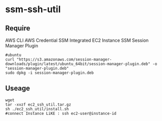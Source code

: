 # ssm-ssh-util

## Require
AWS CLI
AWS Credential
SSM Integrated EC2 Instance
SSM Session Manager Plugin
```
#ubuntu
curl "https://s3.amazonaws.com/session-manager-downloads/plugin/latest/ubuntu_64bit/session-manager-plugin.deb" -o "session-manager-plugin.deb"
sudo dpkg -i session-manager-plugin.deb
```

## Useage
```
wget 
tar -xvzf ec2_ssh_util.tar.gz
sh ./ec2_ssh_util/install.sh
#connect Instance LiKE : ssh ec2-user@instance-id
```
